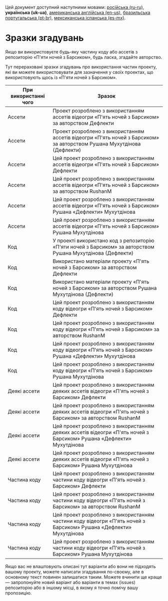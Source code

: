 Цей документ доступний наступними мовами: [російська (ru-ru)](/docs/ATTRIBUTION_ru-ru.md), **українська (uk-ua)**, [американська англійська (en-us)](/ATTRIBUTION.md), [бразильська португальська (pt-br)](/docs/ATTRIBUTION_pt-br.md), [мексиканська іспанська (es-mx)](/docs/ATTRIBUTION_es-mx.md).

# Зразки згадувань

Якщо ви використовуєте будь-яку частину коду або ассетів з репозиторію «П'яти ночей з Барсиком», будь ласка, згадайте авторство.

Тут перераховані зразки згадувань про використання частин проекту, які ви можете використовувати для зазначення у своїх проектах, що використовують щось із «П'яти ночей з Барсиком».

| При використанні чого | Зразок |
| --- | --- |
| Ассети | Проект розроблено з використанням ассетів відеогри «П'ять ночей з Барсиком» за авторством Дефлекти |
| Ассети | Проект розроблено з використанням ассетів відеогри «П'ять ночей з Барсиком» за авторством Рушана Мухутдінова (Дефлекти) |
| Ассети | Цей проект розроблено з використанням ассетів відеогри «П'ять ночей з Барсиком» Дефлекти |
| Ассети | Цей проект розроблено з використанням ассетів відеогри «П'ять ночей з Барсиком» за авторством RushanM |
| Ассети | Цей проект розроблено з використанням ассетів відеогри «П'ять ночей з Барсиком» Рушана «Дефлекти» Мухутдінова |
| Ассети | Цей проект розроблено з використанням ассетів відеогри «П'ять ночей з Барсиком» Рушана Мухутдінова |
| Код | У проекті використано код з репозиторію «П'яти ночей з Барсиком» за авторством Рушана Мухутдінова (Дефлекти) |
| Код | Використано матеріали проекту «П'ять ночей з Барсиком» за авторством Дефлекти |
| Код | Використано матеріали проекту «П'ять ночей з Барсиком» за авторством Рушана Мухутдінова (Дефлекти) |
| Код | Цей проект розроблено з використанням коду відеогри «П'ять ночей з Барсиком» Дефлекти |
| Код | Цей проект розроблено з використанням коду відеогри «П'ять ночей з Барсиком» за авторством RushanM |
| Код | Цей проект розроблено з використанням коду відеогри «П'ять ночей з Барсиком» Рушана «Дефлекти» Мухутдінова |
| Код | Цей проект розроблено з використанням коду відеогри «П'ять ночей з Барсиком» Рушана Мухутдінова |
| Деякі ассети | Цей проект розроблено з використанням деяких ассетів відеогри «П'ять ночей з Барсиком» Дефлекти |
| Деякі ассети | Цей проект розроблено з використанням деяких ассетів відеогри «П'ять ночей з Барсиком» за авторством RushanM |
| Деякі ассети | Цей проект розроблено з використанням деяких ассетів відеогри «П'ять ночей з Барсиком» Рушана «Дефлекти» Мухутдінова |
| Деякі ассети | Цей проект розроблено з використанням деяких ассетів відеогри «П'ять ночей з Барсиком» Рушана Мухутдінова |
| Частина коду | Цей проект розроблено з використанням частини коду відеогри «П'ять ночей з Барсиком» Дефлекти |
| Частина коду | Цей проект розроблено з використанням частини коду відеогри «П'ять ночей з Барсиком» за авторством RushanM |
| Частина коду | Цей проект розроблено з використанням частини коду відеогри «П'ять ночей з Барсиком» Рушана «Дефлекти» Мухутдінова |
| Частина коду | Цей проект розроблено з використанням частини коду відеогри «П'ять ночей з Барсиком» Рушана Мухутдінова |

Якщо вас не влаштовують описані тут варіанти або вони не підходять вашому проекту, можете написати згадування по-своєму, але в основному текст повинен залишатися таким. Можете вчинити ще краще — запропонуйте новий варіант або варіанти в темах (issues) репозиторію або в іншому місці, в якому я точно помічу вашу пропозицію.
